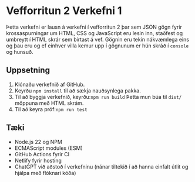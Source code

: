 # Vefforritun 2 Verkefni 1

Þetta verkefni er lausn á verkefni í vefforritun 2 þar sem JSON gögn fyrir krossaspurningar um HTML, CSS og JavaScript eru lesin inn, staðfest og umbreytt í HTML skrár sem birtast á vef. Gögnin eru tekin nákvæmlega eins og þau eru og ef einhver villa kemur upp í gögnunum er hún skráð í `console` og hunsuð.

## Uppsetning

1. Klónaðu verkefnið af GitHub.
2. Keyrðu `npm install` til að sækja nauðsynlega pakka.
3. Til að byggja verkefnið, keyrðu:`npm run build` Þetta mun búa til `dist/` möppuna með HTML skrám.
4. Til að keyra próf:`npm run test`

## Tæki

- Node.js 22 og NPM
- ECMAScript modules (ESM)
- GitHub Actions fyrir CI
- Netlify fyrir hosting
- ChatGPT við aðstoð í verkefninu (nánar tiltekið í að hanna einfalt útlit og hjálpa með flóknari kóða)
